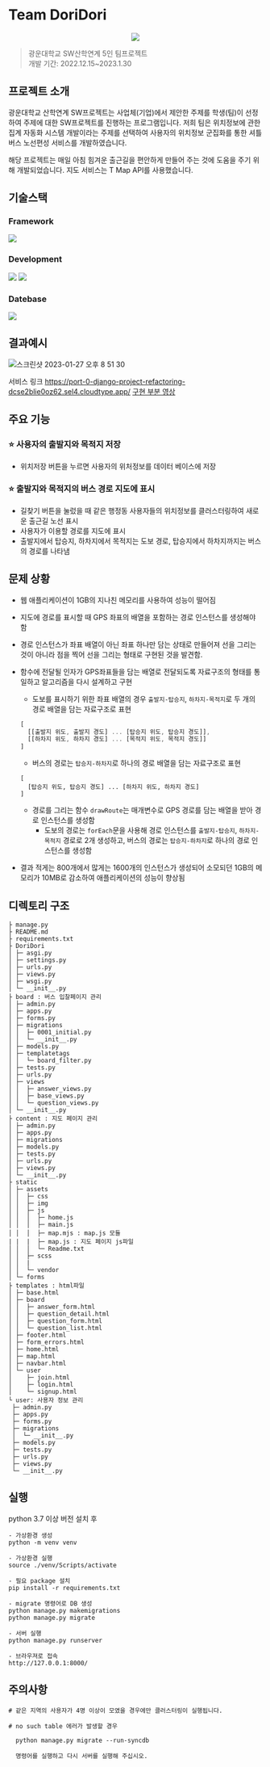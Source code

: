 # Team DoriDori


<p align="center"><img src="./static/assets/img/favicon.png"></p>

> 광운대학교 SW산학연계 5인 팀프로젝트<br>
> 개발 기간: 2022.12.15~2023.1.30

## 프로젝트 소개
광운대학교 산학연계 SW프로젝트는 사업체(기업)에서 제안한 주제를 학생(팀)이 선정하여 주제에 대한 SW프로젝트를 진행하는 프로그램입니다. 저희 팀은 위치정보에 관한 집계 자동화 시스템 개발이라는 주제를 선택하여 사용자의 위치정보 군집화를 통한 셔틀버스 노선편성 서비스를 개발하였습니다.<br>

해당 프로젝트는 매일 아침 힘겨운 출근길을 편안하게 만들어 주는 것에 도움을 주기 위해 개발되었습니다. 지도 서비스는 T Map API를 사용했습니다.

## 기술스택
### Framework
<img src="https://img.shields.io/badge/django-092E20?style=for-the-badge&logo=django&logoColor=white"><br>

### Development
<img src="https://img.shields.io/badge/javascript-F7DF1E?style=for-the-badge&logo=javascript&logoColor=white">  <img src="https://img.shields.io/badge/bootstrap-7952B3?style=for-the-badge&logo=bootstrap&logoColor=white"><br>

### Datebase

 <img src="https://img.shields.io/badge/sqlite-6DB33F?style=for-the-badge&logo=sqlite&logoColor=white">

## 결과예시
![스크린샷 2023-01-27 오후 8 51 30](https://user-images.githubusercontent.com/81648520/215080342-fc085832-66c0-4893-94ee-2962f66e0f67.png)

서비스 링크 https://port-0-django-project-refactoring-dcse2blie0oz62.sel4.cloudtype.app/
[구현 부분 영상](https://youtu.be/2uMvvIf_i0A)

## 주요 기능
### :star: 사용자의 출발지와 목적지 저장
- 위치저장 버튼을 누르면 사용자의 위처정보를 데이터 베이스에 저장
### :star: 출발지와 목적지의 버스 경로 지도에 표시
- 길찾기 버튼을 눌렀을 때 같은 행정동 사용자들의 위치정보를 클러스터링하여 새로운 출근길 노선 표시
- 사용자가 이용할 경로를 지도에 표시
- 출발지에서 탑승지, 하차지에서 목적지는 도보 경로, 탑승지에서 하차지까지는 버스의 경로를 나타냄

## 문제 상황
- 웹 애플리케이션이 1GB의 지나친 메모리를 사용하여 성능이 떨어짐

- 지도에 경로를 표시할 때 GPS 좌표의 배열을 포함하는 경로 인스턴스를 생성해야 함

- 경로 인스턴스가 좌표 배열이 아닌 좌표 하나만 담는 상태로 만들어져 선을 그리는 것이 아니라 점을 찍어 선을 그리는 형태로 구현된 것을 발견함.

- 함수에 전달될 인자가 GPS좌표들을 담는 배열로 전달되도록 자료구조의 형태를 통일하고 알고리즘을 다시 설계하고 구현
  - 도보를 표시하기 위한 좌표 배열의 경우 `출발지-탑승지`, `하차지-목적지`로 두 개의 경로 배열을 담는 자료구조로 표현<br>
  ```js
  [
    [[출발지 위도, 출발지 경도] ... [탑승지 위도, 탑승지 경도]],
    [[하차지 위도, 하차지 경도] ... [목적지 위도, 목적지 경도]]
  ]
  ```
  - 버스의 경로는 `탑승지-하차지`로 하나의 경로 배열을 담는 자료구조로 표현<br>
  ```
  [
    [탑승지 위도, 탑승지 경도] ... [하차지 위도, 하차지 경도]
  ]
  ```
  - 경로를 그리는 함수 `drawRoute`는 매개변수로 GPS 경로를 담는 배열을 받아 경로 인스턴스를 생성함
    - 도보의 경로는 `forEach`문을 사용해 경로 인스턴스를 `출발지-탑승지`, `하차지-목적지` 경로로 2개 생성하고, 버스의 경로는 `탑승지-하차지`로 하나의 경로 인스턴스를 생성함
- 결과 적게는 800개에서 많게는 1600개의 인스턴스가 생성되어 소모되던 1GB의 메모리가 10MB로 감소하여 애플리케이션의 성능이 향상됨

## 디렉토리 구조

```
├ manage.py
├ README.md
├ requirements.txt
├ DoriDori
│ ├─ asgi.py
│ ├─ settings.py
│ ├─ urls.py
│ ├─ views.py
│ ├─ wsgi.py
│ └─ __init__.py
├ board : 버스 입찰페이지 관리
│ ├─ admin.py
│ ├─ apps.py
│ ├─ forms.py
│ ├─ migrations
│ │  ├─ 0001_initial.py
│ │  └─ __init__.py
│ ├─ models.py
│ ├─ templatetags
│ │  └─ board_filter.py
│ ├─ tests.py
│ ├─ urls.py
│ ├─ views
│ │  ├─ answer_views.py
│ │  ├─ base_views.py
│ │  └─ question_views.py
│ └─ __init__.py
├ content : 지도 페이지 관리
│ ├─ admin.py
│ ├─ apps.py
│ ├─ migrations
│ ├─ models.py
│ ├─ tests.py
│ ├─ urls.py
│ ├─ views.py
│ └─ __init__.py
├ static
│ ├─ assets
│ │  ├─ css
│ │  ├─ img
│ │  ├─ js
│ │  │  ├─ home.js
│ │  │  ├─ main.js
│ │  │  ├─ map.mjs : map.js 모듈
| |  |  ├─ map.js : 지도 페이지 js파일
│ │  │  └─ Readme.txt
│ │  ├─ scss
│ │  |
│ │  └─ vendor
│ └─ forms
├ templates : html파일
│ ├─ base.html
│ ├─ board
│ │  ├─ answer_form.html
│ │  ├─ question_detail.html
│ │  ├─ question_form.html
│ │  └─ question_list.html
│ ├─ footer.html
│ ├─ form_errors.html
│ ├─ home.html
│ ├─ map.html
│ ├─ navbar.html
│ └─ user
│    ├─ join.html
│    ├─ login.html
│    └─ signup.html
└ user: 사용자 정보 관리
 ├─ admin.py
 ├─ apps.py
 ├─ forms.py
 ├─ migrations
 │  └─ __init__.py
 ├─ models.py
 ├─ tests.py
 ├─ urls.py
 ├─ views.py
 └─ __init__.py
```
## 실행

python 3.7 이상 버전 설치 후

```
- 가상환경 생성 
python -m venv venv

- 가상환경 실행
source ./venv/Scripts/activate

- 필요 package 설치
pip install -r requirements.txt

- migrate 명령어로 DB 생성
python manage.py makemigrations
python manage.py migrate

- 서버 실행
python manage.py runserver

- 브라우져로 접속
http://127.0.0.1:8000/
```
## 주의사항
```
# 같은 지역의 사용자가 4명 이상이 모였을 경우에만 클러스터링이 실행됩니다.

# no such table 에러가 발생할 경우 
  
  python manage.py migrate --run-syncdb 
  
  명령어를 실행하고 다시 서버를 실행해 주십시오.

```
